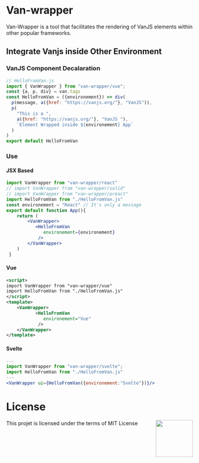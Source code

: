 <!-- doc -->
# Van-wrapper 
Van-Wrapper is a tool that facilitates the rendering of VanJS elements within other popular frameworks.


## Integrate Vanjs inside Other Environment

### VanJS Component Decalaration
```js
// HelloFromVan.js
import { VanWrapper } from "van-wrapper/vue";
const {a, p, div} = van.tags
const HelloFromVan = ({environement}) => div(
  p(message, a({href: "https://vanjs.org/"}, "VanJS")),
  p(
    "This is a ",
    a({href: "https://vanjs.org/"}, "VanJS "),
    `Element Wrapped inside ${environement} App`
  )
)
export default HelloFromVan
```

### Use 
#### JSX Based

```jsx
import VanWrapper from "van-wrapper/react"
// import VanWrapper from "van-wrapper/solid"
// import VanWrapper from "van-wrapper/preact"
import HelloFromVan from "./HelloFromVan.js"
const environement = "React" // It's only a message 
export default function App(){
    return (
        <VanWrapper>
           <HelloFromVan 
              environement={environement} 
            />
        </VanWrapper>
    )
 }
```

#### Vue
```xml
<script>
import VanWrapper from "van-wrapper/vue"
import HelloFromVan from "./HelloFromVan.js"
</script>
<template>
    <VanWrapper>
           <HelloFromVan 
              environement="Vue"  
            />
    </VanWrapper>
</template>
``` 
#### Svelte 
```jsx
---
import VanWrapper from "van-wrapper/svelte";
import HelloFromVan from "./HelloFromVan.js"
---
<VanWrapper ui={HelloFromVan({environement:"Svelte"})}/>
```

# License 
This projet is licensed under the terms of MIT License 
<img src="https://img.shields.io/github/license/zakarialaoui10/van-wrapper?color=rgb%2820%2C21%2C169%29" width="100" align="right">





<!-- add starter -->  